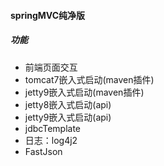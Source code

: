 #### springMVC纯净版
##### 功能
- 前端页面交互
- tomcat7嵌入式启动(maven插件)
- jetty9嵌入式启动(maven插件)
- jetty8嵌入式启动(api)
- jetty9嵌入式启动(api)
- jdbcTemplate
- 日志：log4j2
- FastJson